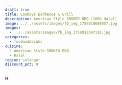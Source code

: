 ```yaml
---
draft: true
title: Cowboys Barbecue & Grill
description: American Style SMOKED BBQ (100% Halal)
image: ../../assets/images/fb_img_1758018688057.jpg
images:
  - ../../assets/images/fb_img_1758018347110.jpg
categories:
  - foodanddrinks
cuisine:
  - American Style SMOKED BBQ
  - Halal
region: selangor
discount_pct: 0
---
```

H
